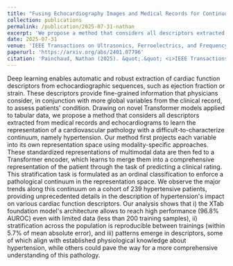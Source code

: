 ```yaml
---
title: "Fusing Echocardiography Images and Medical Records for Continuous Patient Stratification"
collection: publications
permalink: /publication/2025-07-31-nathan
excerpt: 'We propose a method that considers all descriptors extracted from medical records and echocardiograms to learn the representation of a cardiovascular pathology with a difficult-to-characterize continuum, namely hypertension.'
date: 2025-07-31
venue: 'IEEE Transactions on Ultrasonics, Ferroelectrics, and Frequency Control'
paperurl: 'https://arxiv.org/abs/2401.07796'
citation: 'Painchaud, Nathan (2025). &quot;.&quot; <i>IEEE Transactions on Ultrasonics, Ferroelectrics, and Frequency Control</i>.'
---
```

Deep learning enables automatic and robust extraction of cardiac function descriptors from echocardiographic sequences, such as ejection fraction or strain. These descriptors provide fine-grained information that physicians consider, in conjunction with more global variables from the clinical record, to assess patients' condition. Drawing on novel Transformer models applied to tabular data, we propose a method that considers all descriptors extracted from medical records and echocardiograms to learn the representation of a cardiovascular pathology with a difficult-to-characterize continuum, namely hypertension. Our method first projects each variable into its own representation space using modality-specific approaches. These standardized representations of multimodal data are then fed to a Transformer encoder, which learns to merge them into a comprehensive representation of the patient through the task of predicting a clinical rating. This stratification task is formulated as an ordinal classification to enforce a pathological continuum in the representation space. We observe the major trends along this continuum on a cohort of 239 hypertensive patients, providing unprecedented details in the description of hypertension's impact on various cardiac function descriptors. Our analysis shows that i) the XTab foundation model's architecture allows to reach high performance (96.8% AUROC) even with limited data (less than 200 training samples), ii) stratification across the population is reproducible between trainings (within 5.7% of mean absolute error), and iii) patterns emerge in descriptors, some of which align with established physiological knowledge about hypertension, while others could pave the way for a more comprehensive understanding of this pathology.
